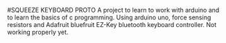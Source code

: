 #SQUEEZE KEYBOARD PROTO
A project to learn to work with arduino and to learn the basics of c programming. Using arduino uno, force sensing resistors and Adafruit bluefruit EZ-Key bluetooth keyboard controller. Not working properly yet.
